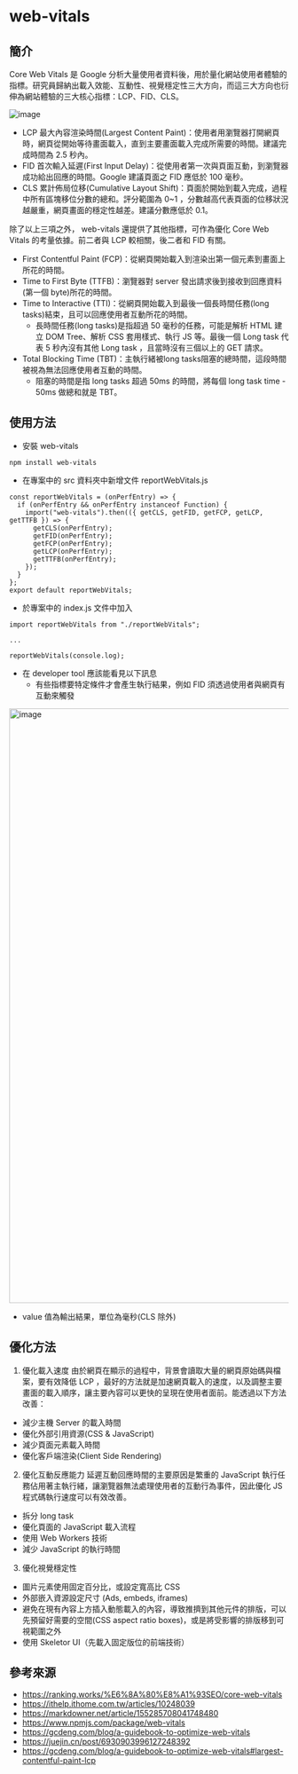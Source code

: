 # web-vitals 
## 簡介
Core Web Vitals 是 Google 分析大量使用者資料後，用於量化網站使用者體驗的指標。研究員歸納出載入效能、互動性、視覺穩定性三大方向，而這三大方向也衍伸為網站體驗的三大核心指標：LCP、FID、CLS。

![image](https://user-images.githubusercontent.com/114177573/202334384-3ba2e9e4-40f8-4ba3-b23f-7a7d2fdf03b7.jpeg)

- LCP 最大內容渲染時間(Largest Content Paint)：使用者用瀏覽器打開網頁時，網頁從開始等待畫面載入，直到主要畫面載入完成所需要的時間。建議完成時間為 2.5 秒內。
- FID 首次輸入延遲(First Input Delay)：從使用者第一次與頁面互動，到瀏覽器成功給出回應的時間。Google 建議頁面之 FID 應低於 100 毫秒。
- CLS 累計佈局位移(Cumulative Layout Shift)：頁面於開始到載入完成，過程中所有區塊移位分數的總和。評分範圍為 0~1 ，分數越高代表頁面的位移狀況越嚴重，網頁畫面的穩定性越差。建議分數應低於 0.1。

除了以上三項之外， web-vitals 還提供了其他指標，可作為優化 Core Web Vitals 的考量依據。前二者與 LCP 較相關，後二者和 FID 有關。

- First Contentful Paint (FCP)：從網頁開始載入到渲染出第一個元素到畫面上所花的時間。
- Time to First Byte (TTFB)：瀏覽器對 server 發出請求後到接收到回應資料(第一個 byte)所花的時間。
- Time to Interactive (TTI)：從網頁開始載入到最後一個長時間任務(long tasks)結束，且可以回應使用者互動所花的時間。
  - 長時間任務(long tasks)是指超過 50 毫秒的任務，可能是解析 HTML 建立 DOM Tree、解析 CSS 套用樣式、執行 JS 等。最後一個 Long task 代表 5 秒內沒有其他 Long task ，且當時沒有三個以上的 GET 請求。
- Total Blocking Time (TBT)：主執行緒被long tasks阻塞的總時間，這段時間被視為無法回應使用者互動的時間。
  - 阻塞的時間是指 long tasks 超過 50ms 的時間，將每個 long task time - 50ms 做總和就是 TBT。

## 使用方法
- 安裝 web-vitals
```shell
npm install web-vitals
```
- 在專案中的 src 資料夾中新增文件 reportWebVitals.js
```shell
const reportWebVitals = (onPerfEntry) => {
  if (onPerfEntry && onPerfEntry instanceof Function) {
    import("web-vitals").then(({ getCLS, getFID, getFCP, getLCP, getTTFB }) => {
      getCLS(onPerfEntry);
      getFID(onPerfEntry);
      getFCP(onPerfEntry);
      getLCP(onPerfEntry);
      getTTFB(onPerfEntry);
    });
  }
};
export default reportWebVitals;
```
- 於專案中的 index.js 文件中加入
```shell
import reportWebVitals from "./reportWebVitals";

...

reportWebVitals(console.log);
```
- 在 developer tool 應該能看見以下訊息
  - 有些指標要特定條件才會產生執行結果，例如 FID 須透過使用者與網頁有互動來觸發

<img width="1072" alt="image" src="https://user-images.githubusercontent.com/114177573/202349315-7158d95f-4ec4-4f08-8be0-7a8b9c541632.png">

- value 值為輸出結果，單位為毫秒(CLS 除外)

## 優化方法

1. 優化載入速度
由於網頁在顯示的過程中，背景會讀取大量的網頁原始碼與檔案，要有效降低 LCP ，最好的方法就是加速網頁載入的速度，以及調整主要畫面的載入順序，讓主要內容可以更快的呈現在使用者面前。能透過以下方法改善：

- 減少主機 Server 的載入時間
- 優化外部引用資源(CSS & JavaScript)
- 減少頁面元素載入時間
- 優化客戶端渲染(Client Side Rendering)

2. 優化互動反應能力
延遲互動回應時間的主要原因是繁重的 JavaScript 執行任務佔用著主執行緒，讓瀏覽器無法處理使用者的互動行為事件，因此優化 JS 程式碼執行速度可以有效改善。

- 拆分 long task
- 優化頁面的 JavaScript 載入流程
- 使用 Web Workers 技術
- 減少 JavaScript 的執行時間

3. 優化視覺穩定性

- 圖片元素使用固定百分比，或設定寬高比 CSS
- 外部嵌入資源設定尺寸 (Ads, embeds, iframes)
- 避免在現有內容上方插入動態載入的內容，導致推擠到其他元件的排版，可以先預留好需要的空間(CSS aspect ratio boxes)，或是將受影響的排版移到可視範圍之外
- 使用 Skeletor UI（先載入固定版位的前端技術）

## 參考來源
- https://ranking.works/%E6%8A%80%E8%A1%93SEO/core-web-vitals
- https://ithelp.ithome.com.tw/articles/10248039
- https://markdowner.net/article/155285708041748480
- https://www.npmjs.com/package/web-vitals
- https://gcdeng.com/blog/a-guidebook-to-optimize-web-vitals
- https://juejin.cn/post/6930903996127248392
- https://gcdeng.com/blog/a-guidebook-to-optimize-web-vitals#largest-contentful-paint-lcp
